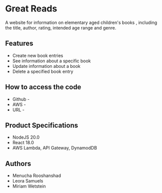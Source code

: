 # Great Reads
A website for information on elementary aged children's books , including the title, author, rating, intended age range and genre.
## Features
* Create new book entries
* See information about a specific book
* Update information about a book
* Delete a specified book entry
## How to access the code
* Github - 
* AWS - 
* URL - 
## Product Specifications
* NodeJS 20.0
* React 18.0
* AWS Lambda, API Gateway, DynamodDB
## Authors
* Menucha Rooshanshad
* Leora Samuels
* Miriam Wetstein
